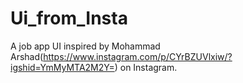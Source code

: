 # Ui_from_Insta
A job app UI inspired by Mohammad Arshad(https://www.instagram.com/p/CYrBZUVlxiw/?igshid=YmMyMTA2M2Y=) on Instagram.
